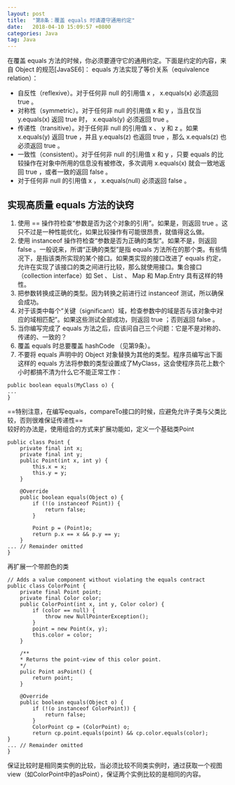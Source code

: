 ```yaml
---
layout: post
title:  "第8条：覆盖 equals 时请遵守通用约定"
date:   2018-04-10 15:09:57 +0800
categories: Java
tag: Java
---
```



在覆盖 equals 方法的时候，你必须要遵守它的通用约定。下面是约定的内容，来自 Object 的规范[JavaSE6]：
equals 方法实现了等价关系（equivalence relation）：
- 自反性（reflexive）。对于任何非 null 的引用值 x ， x.equals(x) 必须返回 true 。
- 对称性（symmetric）。对于任何非 null 的引用值 x 和 y ，当且仅当 y.equals(x) 返回 true 时， x.equals(y) 必须返回 true 。
- 传递性（transitive）。对于任何非 null 的引用值 x 、 y 和 z 。如果 x.equals(y) 返回 true ，并且 y.equals(z) 也返回 true ，那么 x.equals(z) 也必须返回 true 。
- 一致性（consistent）。对于任何非 null 的引用值 x 和 y ，只要 equals 的比较操作在对象中所用的信息没有被修改，多次调用 x.equals(x) 就会一致地返回 true ，或者一致的返回 false 。
- 对于任何非 null 的引用值 x ， x.equals(null) 必须返回 false 。

## 实现高质量 equals 方法的诀窍
1. 使用 == 操作符检查“参数是否为这个对象的引用”。如果是，则返回 true 。这只不过是一种性能优化，如果比较操作有可能很昂贵，就值得这么做。
2. 使用 instanceof 操作符检查“参数是否为正确的类型”。如果不是，则返回 false 。一般说来，所谓“正确的类型”是指 equals 方法所在的那个类。有些情况下，是指该类所实现的某个接口。如果类实现的接口改进了 equals 约定，允许在实现了该接口的类之间进行比较，那么就使用接口。集合接口（collection interface）如 Set 、 List 、 Map 和 Map.Entry 具有这样的特性。
3. 把参数转换成正确的类型。因为转换之前进行过 instanceof 测试，所以确保会成功。
4. 对于该类中每个“关键（significant）域，检查参数中的域是否与该对象中对应的域相匹配”。如果这些测试全部成功，则返回 true ；否则返回 false 。
5. 当你编写完成了 equals 方法之后，应该问自己三个问题：它是不是对称的、传递的、一致的？
6. 覆盖 equals 时总要覆盖 hashCode （见第9条）。
7. 不要将 equals 声明中的 Object 对象替换为其他的类型。程序员编写出下面这样的 equals 方法将参数的类型设置成了MyClass，这会使程序员花上数个小时都搞不清为什么它不能正常工作：
```
public boolean equals(MyClass o) {
...
}
```

==特别注意，在编写equals，compareTo接口的时候，应避免允许子类与父类比较，否则很难保证传递性==  
较好的办法是，使用组合的方式来扩展功能如，定义一个基础类Point
```
public class Point {
    private final int x;
    private final int y;
    public Point(int x, int y) {
        this.x = x;
        this.y = y;
    }
    
    @Override
    public boolean equals(Object o) {
        if (!(o instanceof Point)) {
            return false;
        }
        
        Point p = (Point)o;
        return p.x == x && p.y == y;
    }
... // Remainder omitted
}
```

再扩展一个带颜色的类
```
// Adds a value component without violating the equals contract
public class ColorPoint {
    private final Point point;
    private final Color color;
    public ColorPoint(int x, int y, Color color) {
        if (color == null) {
            throw new NullPointerException();
        }
        point = new Point(x, y);
        this.color = color;
    }
    
    /**
    * Returns the point-view of this color point.
    */
    pulic Point asPoint() {
        return point;
    }

    @Override 
    public boolean equals(Object o) {
        if (!(o instanceof ColorPoint)) {
            return false;
        }
        ColorPoint cp = (ColorPoint) o;
        return cp.point.equals(point) && cp.color.equals(color);
}
... // Remainder omitted
}
```
保证比较时是相同类实例的比较，当必须比较不同类实例时，通过获取一个视图view（如ColorPoint中的asPoint），保证两个实例比较的是相同的内容。